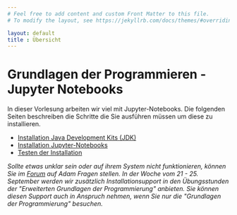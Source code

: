 ```yaml
---
# Feel free to add content and custom Front Matter to this file.
# To modify the layout, see https://jekyllrb.com/docs/themes/#overriding-theme-defaults

layout: default
title : Übersicht
---
```

 
# Grundlagen der Programmieren - Jupyter Notebooks

In dieser Vorlesung arbeiten wir viel mit Jupyter-Notebooks. Die folgenden Seiten beschreiben die Schritte die Sie ausführen müssen um diese zu installieren. 

* [Installation Java Development Kits (JDK)](installation-jdk)
* [Installation Jupyter-Notebooks](installation-jupyter)
* [Testen der Installation](installation-test)


*Sollte etwas unklar sein oder auf ihrem System nicht funktionieren, können 
Sie im [Forum](https://adam.unibas.ch/goto_adam_frm_1024469.html) auf Adam Fragen stellen. In der Woche vom 21 - 25. September werden wir zusätzlich
Installationsupport in den Übungsstunden der "Erweiterten Grundlagen der Programmierung" anbieten. Sie können diesen Support auch in Anspruch nehmen, wenn Sie nur die
"Grundlagen der Programmierung" besuchen.*
